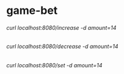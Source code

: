 # game-bet



###### curl localhost:8080/increase -d amount=14

###### curl localhost:8080/decrease -d amount=14

###### curl localhost:8080/set -d amount=14
